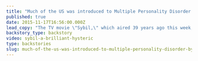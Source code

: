 ```yaml
---
title: "Much of the US was introduced to Multiple Personality Disorder by the TV movie, \"Sybil\""
published: true
date: 2015-11-17T16:56:00.000Z
lead_copy: "The TV movie \"Sybil,\" which aired 39 years ago this week, introduced much of the U.S. to multiple personality disorder and launched a controversy that still continues. "
backstory_type: backstory
video: sybil-a-brilliant-hysteric
type: backstories
slug: much-of-the-us-was-introduced-to-multiple-personality-disorder-by-the-tv-movie-sybil
---
```


